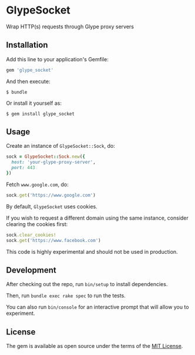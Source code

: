 # GlypeSocket

Wrap HTTP(s) requests through Glype proxy servers

## Installation

Add this line to your application's Gemfile:

```ruby
gem 'glype_socket'
```

And then execute:

    $ bundle

Or install it yourself as:

    $ gem install glype_socket

## Usage

Create an instance of `GlypeSocket::Sock`, do:

```ruby
sock = GlypeSocket::Sock.new({
  host: 'your-glype-proxy-server',
  port: 443
})
```

Fetch `www.google.com`, do:

```ruby
sock.get('https://www.google.com')
```

By default, `GlypeSocket` uses cookies.

If you wish to request a different domain using the same instance, consider clearing the cookies first:

```ruby
sock.clear_cookies!
sock.get('https://www.facebook.com')
```

This code is highly experimental and should not be used in production.

## Development

After checking out the repo, run `bin/setup` to install dependencies.

Then, run `bundle exec rake spec` to run the tests.

You can also run `bin/console` for an interactive prompt that will allow you to experiment.

## License

The gem is available as open source under the terms of the [MIT License](http://opensource.org/licenses/MIT).
